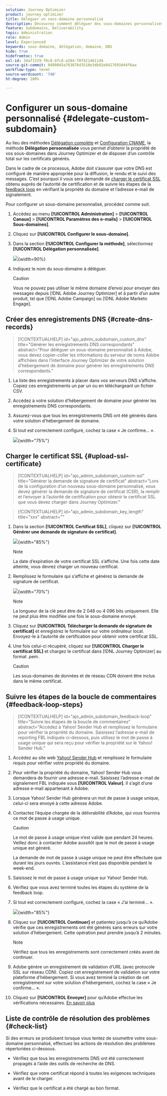 ```yaml
---
solution: Journey Optimizer
product: journey optimizer
title: Déléguer un sous-domaine personnalisé
description: Découvrez comment déléguer des sous-domaines personnalisés.
feature: Subdomains, Deliverability
topic: Administration
role: Admin
level: Experienced
keywords: sous-domaine, délégation, domaine, DNS
hide: true
hidefromtoc: true
exl-id: 34af1329-f0c8-4fcd-a284-f8f4214611d4
source-git-commit: 0490045a763876d3518e3db92e8427691044f6aa
workflow-type: tm+mt
source-wordcount: '748'
ht-degree: 100%

---
```


# Configurer un sous-domaine personnalisé {#delegate-custom-subdomain}

Au lieu des méthodes [Délégation complète](about-subdomain-delegation.md#full-subdomain-delegation) et [Configuration CNAME](about-subdomain-delegation.md#cname-subdomain-delegation), la méthode **Délégation personnalisée** vous permet d’obtenir la propriété de vos sous-domaines dans Journey Optimizer et de disposer d’un contrôle total sur les certificats générés.

Dans le cadre de ce processus, Adobe doit s’assurer que votre DNS est configuré de manière appropriée pour la diffusion, le rendu et le suivi des messages. C’est pourquoi il vous sera demandé de [charger le certificat SSL](#upload-ssl-certificate) obtenu auprès de l’autorité de certification et de suivre les étapes de la [feedback loop](#feedback-loop-steps) en vérifiant la propriété du domaine et l’adresse e-mail de signalement.

Pour configurer un sous-domaine personnalisé, procédez comme suit.

1. Accédez au menu **[!UICONTROL Administration]** > **[!UICONTROL Canaux]** > **[!UICONTROL Paramètres des e-mails]** > **[!UICONTROL Sous-domaines]**.

1. Cliquez sur **[!UICONTROL Configurer le sous-domaine]**.

1. Dans la section **[!UICONTROL Configurer la méthode]**, sélectionnez **[!UICONTROL Délégation personnalisée]**.

   ![](assets/subdomain-method-custom.png){width=90%}

1. Indiquez le nom du sous-domaine à déléguer.

   >[!CAUTION]
   >
   >Vous ne pouvez pas utiliser le même domaine d’envoi pour envoyer des messages depuis [!DNL Adobe Journey Optimizer] et à partir d’un autre produit, tel que [!DNL Adobe Campaign] ou [!DNL Adobe Marketo Engage].

## Créer des enregistrements DNS {#create-dns-records}

>[!CONTEXTUALHELP]
>id="ajo_admin_subdomain_custom_dns"
>title="Générer les enregistrements DNS correspondants"
>abstract="Pour déléguer un sous-domaine personnalisé à Adobe, vous devez copier-coller les informations du serveur de noms Adobe affichées dans l’interface Journey Optimizer de votre solution d’hébergement de domaine pour générer les enregistrements DNS correspondants."

1. La liste des enregistrements à placer dans vos serveurs DNS s’affiche. Copiez ces enregistrements un par un ou en téléchargeant un fichier CSV.

1. Accédez à votre solution d’hébergement de domaine pour générer les enregistrements DNS correspondants.

1. Assurez-vous que tous les enregistrements DNS ont été générés dans votre solution d&#39;hébergement de domaine.

1. Si tout est correctement configuré, cochez la case « Je confirme... ».

   ![](assets/subdomain-custom-submit.png){width="75%"}

## Charger le certificat SSL {#upload-ssl-certificate}

>[!CONTEXTUALHELP]
>id="ajo_admin_subdomain_custom-ssl"
>title="Générer la demande de signature de certificat"
>abstract="Lors de la configuration d’un nouveau sous-domaine personnalisé, vous devez générer la demande de signature de certificat (CSR), la remplir et l’envoyer à l’autorité de certification pour obtenir le certificat SSL que vous devez charger dans Journey Optimizer."

>[!CONTEXTUALHELP]
>id="ajo_admin_subdomain_key_length"
>title="xxx"
>abstract=""

1. Dans la section **[!UICONTROL Certificat SSL]**, cliquez sur **[!UICONTROL Générer une demande de signature de certificat]**.

   ![](assets/subdomain-custom-ssl-certificate.png){width="85%"}

   >[!NOTE]
   >
   >La date d’expiration de votre certificat SSL s’affiche. Une fois cette date atteinte, vous devrez charger un nouveau certificat.

1. Remplissez le formulaire qui s’affiche et générez la demande de signature de certificat.

   ![](assets/subdomain-custom-generate-csr.png){width="70%"}

   >[!NOTE]
   >
   >La longueur de la clé peut être de 2 048 ou 4 096 bits uniquement. Elle ne peut plus être modifiée une fois le sous-domaine envoyé.

1. Cliquez sur **[!UICONTROL Télécharger la demande de signature de certificat]** et enregistrez le formulaire sur votre ordinateur local. Envoyez-le à l’autorité de certification pour obtenir votre certificat SSL.

1. Une fois celui-ci récupéré, cliquez sur **[!UICONTROL Charger le certificat SSL]** et chargez le certificat dans [!DNL Journey Optimizer] au format .pem.

   >[!CAUTION]
   >
   >Les sous-domaines de données et de réseau CDN doivent être inclus dans le même certificat.

## Suivre les étapes de la boucle de commentaires {#feedback-loop-steps}

>[!CONTEXTUALHELP]
>id="ajo_admin_subdomain_feedback-loop"
>title="Suivre les étapes de la boucle de commentaires"
>abstract="Accédez à Yahoo! Sender Hub et remplissez le formulaire pour vérifier la propriété du domaine. Saisissez l’adresse e-mail de reporting FBL indiquée ci-dessous, puis utilisez le mot de passe à usage unique qui sera reçu pour vérifier la propriété sur le Yahoo! Sender Hub."

1. Accédez au site web [Yahoo! Sender Hub](https://senders.yahooinc.com/) et remplissez le formulaire requis pour vérifier votre propriété du domaine.

1. Pour vérifier la propriété du domaine, Yahoo! Sender Hub vous demandera de fournir une adresse e-mail. Saisissez l’adresse e-mail de signalement FBL indiquée sous **[!UICONTROL Valeur]**. Il s’agit d’une adresse e-mail appartenant à Adobe.

1. Lorsque Yahoo! Sender Hub génèrera un mot de passe à usage unique, celui-ci sera envoyé à cette adresse Adobe.

1. Contactez l’équipe chargée de la délivrabilité d’Adobe, qui vous fournira ce mot de passe à usage unique. <!--Specify how to reach out + any information that customer should share in the request to deliverability team to get access to the right OTP-->

   >[!CAUTION]
   >
   >Le mot de passe à usage unique n’est valide que pendant 24 heures. Veillez donc à contacter Adobe aussitôt que le mot de passe à usage unique est généré. <!--TBC?-->
   >
   >La demande de mot de passe à usage unique ne peut être effectuée que durant les jours ouvrés. L’assistance n’est pas disponible pendant le week-end. <!--Add times + timezone-->

1. Saisissez le mot de passe à usage unique sur Yahoo! Sender Hub.

1. Vérifiez que vous avez terminé toutes les étapes du système de la feedback loop.

1. Si tout est correctement configuré, cochez la case « J’ai terminé... ».

   ![](assets/subdomain-custom-feedback-loop.png){width="85%"}

1. Cliquez sur **[!UICONTROL Continuer]** et patientez jusquʼà ce quʼAdobe vérifie que ces enregistrements ont été générés sans erreurs sur votre solution dʼhébergement. Cette opération peut prendre jusquʼà 2 minutes.

   >[!NOTE]
   >
   >Vérifiez que tous les enregistrements sont correctement créés avant de continuer.

1. Adobe génère un enregistrement de validation dʼURL (avec protocole SSL sur réseau CDN). Copiez cet enregistrement de validation sur votre plateforme dʼhébergement. Si vous avez terminé la création de cet enregistrement sur votre solution dʼhébergement, cochez la case « Je confirme... ».

1. Cliquez sur **[!UICONTROL Envoyer]** pour qu’Adobe effectue les vérifications nécessaires. [En savoir plus](delegate-subdomain.md#submit-subdomain)

## Liste de contrôle de résolution des problèmes {#check-list}

Si des erreurs se produisent lorsque vous tentez de soumettre votre sous-domaine personnalisé, effectuez les actions de résolution des problèmes répertoriées ci-dessous.

* Vérifiez que tous les enregistrements DNS ont été correctement propagés à l’aide des outils de recherche de DNS.

* Vérifiez que votre certificat répond à toutes les exigences techniques avant de le charger.

* Vérifiez que le certificat a été chargé au bon format.
